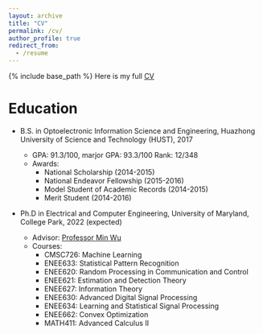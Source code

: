 ```yaml
---
layout: archive
title: "CV"
permalink: /cv/
author_profile: true
redirect_from:
  - /resume
---
```


{% include base_path %}
Here is my full [CV](https://xtian17.github.io/files/CV_Xin_Tian.pdf)

Education
======
* B.S. in Optoelectronic Information Science and Engineering, Huazhong University of Science and Technology (HUST), 2017
  * GPA: 91.3/100, marjor GPA: 93.3/100 Rank: 12/348
  * Awards: 
       * National Scholarship (2014-2015)
       * National Endeavor Fellowship (2015-2016)
       * Model Student of Academic Records (2014-2015)
       * Merit Student (2014-2016) 

* Ph.D in Electrical and Computer Engineering, University of Maryland, College Park, 2022 (expected)
   * Advisor: [Professor Min Wu](https://user.eng.umd.edu/~minwu/)
   * Courses: 
        * CMSC726: Machine Learning
        * ENEE633: Statistical Pattern Recognition
        * ENEE620: Random Processing in Communication and Control
        * ENEE621: Estimation and Detection Theory
        * ENEE627: Information Theory
        * ENEE630: Advanced Digital Signal Processing
        * ENEE634: Learning and Statistical Signal Processing
        * ENEE662: Convex Optimization
        * MATH411: Advanced Calculus II


